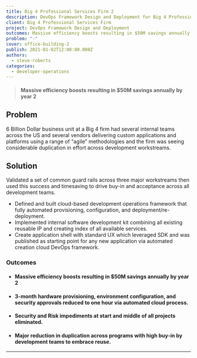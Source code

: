 ```yaml
---
title: Big 4 Professional Services Firm 2
description: DevOps Framework Design and Deployment for Big 4 Professional Services Firm
client: Big 4 Professional Services Firm
project: DevOps Framework Design and Deployment
outcomes: Massive efficiency boosts resulting in $50M savings annually by year 2
problem: "-"
cover: office-building-2
publish: 2021-01-02T12:00:00.000Z
authors:
  - steve-roberts
categories:
  - developer-operations
---
```

> #### Massive efficiency boosts resulting in $50M savings annually by year 2

## Problem

6 Billion Dollar business unit at a Big 4 firm had several internal teams across the US and several vendors delivering custom applications and platforms using a range of “agile” methodologies and the firm was seeing considerable duplication in effort across development workstreams.

## Solution

Validated a set of common guard rails across three major workstreams then used this success and timesaving to drive buy-in and acceptance across all development teams.

* Defined and built cloud-based development operations framework that fully automated provisioning, configuration, and deployment/re-deployment.
* Implemented internal software development kit combining all existing reusable IP and creating index of all available services.
* Create application shell with standard UX which leveraged SDK and was published as starting point for any new application via automated creation cloud DevOps framework.



### Outcomes

* #### Massive efficiency boosts resulting in $50M savings annually by year 2
* #### 3-month hardware provisioning, environment configuration, and security approvals reduced to one hour via automated cloud process.
* #### Security and Risk impediments at start and middle of all projects eliminated.
* #### Major reduction in duplication across programs with high buy-in by development teams to embrace reuse.

- - -